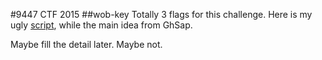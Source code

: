 #9447 CTF 2015
##wob-key
Totally 3 flags for this challenge. Here is my ugly [script](./wob-client.py), while the main idea from GhSap.

Maybe fill the detail later. Maybe not.